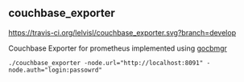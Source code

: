 ## couchbase_exporter

https://travis-ci.org/lelvisl/couchbase_exporter.svg?branch=develop

Couchbase Exporter for prometheus implemented using [gocbmgr](https://github.com/lelvisl/gocbmgr)

`./couchbase_exporter -node.url="http://localhost:8091" -node.auth="login:passowrd"`